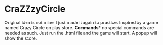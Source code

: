 # CraZZzyCircle
Original idea is not mine. I just made it again to practice.
Inspired by a game named Crazy Circle on play store.
**Commands***
no special commands are needed as such. Just run the .html file and the game will start.
A popup will show the score.
